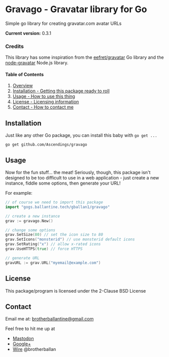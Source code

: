 # Gravago - Gravatar library for Go

Simple go library for creating gravatar.com avatar URLs

**Current version:** 0.3.1

### Credits

This library has some inspiration from the  [eefret/gravatar](https://github.com/eefret/gravatar) Go library and the [node-gravatar](https://www.npmjs.com/package/gravatar) Node.js library.

#### Table of Contents

1. [Overview](#overview)
2. [Installation - Getting this package ready to roll](#installation)
3. [Usage - How to use this thing](#usage)
4. [License - Licensing information](#license)
5. [Contact - How to contact me](#contact)

## Installation

Just like any other Go package, you can install this baby with `go get ...`

`go get github.com/Ascendings/gravago`

## Usage

Now for the fun stuff... the meat! Seriously, though, this package isn't designed to be too difficult to use in a web application - just create a new instance, fiddle some options, then generate your URL!

For example:
```go
// of course we need to import this package
import "gogs.ballantine.tech/gballan1/gravago"

// create a new instance
grav := gravago.New()

// change some options
grav.SetSize(80) // set the icon size to 80
grav.SetIcons("monsterid") // use monsterid default icons
grav.SetRating("x") // allow x-rated icons
grav.UseHTTPS(true) // force HTTPS

// generate URL
gravURL := grav.URL("myemail@example.com")
```

## License

This package/program is licensed under the 2-Clause BSD License

## Contact

Email me at: brotherballantine@gmail.com

Feel free to hit me up at
  * [Mastodon](https://mastodon.rocks/@brotherballan)
  * [Google+](https://plus.google.com/+GregoryBallantine1)
  * [Wire](https://wire.com) @brotherballan
